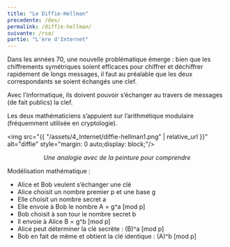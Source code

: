 ```yaml
---
title: "Le Diffie-Hellman"
precedente: /des/
permalink: /diffie-hellman/
suivante: /rsa/
partie: "L'ère d'Internet"
---
```


Dans les années 70, une nouvelle problématique émerge : bien que les chiffrements symétriques soient efficaces pour chiffrer et déchiffrer rapidement de longs messages, il faut au préalable que les deux correspondants se soient échangés une clef.

Avec l’informatique, ils doivent pouvoir s’échanger au travers de messages (de fait publics) la clef.

Les deux mathématiciens s’appuient sur l’arithmétique modulaire (fréquemment utilisée en cryptologie).


<img src="{{ "/assets/4_Internet/diffie-hellman1.png" | relative_url }}" alt="diffie" style="margin: 0 auto;display: block;"/>
<p align="center"> <em> Une analogie avec de la peinture pour comprendre </em> </p>


Modélisation mathématique :
* Alice et Bob veulent s’échanger une clé
* Alice choisit un nombre premier p et une base g
* Elle choisit un nombre secret a
* Elle envoie à Bob le nombre A = g^a [mod p]
* Bob choisit à son tour le nombre secret b
* Il envoie à Alice B = g^b [mod p]
* Alice peut déterminer la clé secrète : (B)^a [mod p]
* Bob en fait de même et obtient la clé identique : (A)^b [mod p]
